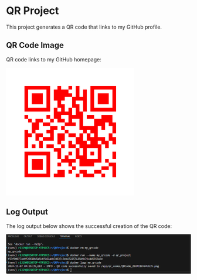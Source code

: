 # QR Project

This project generates a QR code that links to my GitHub profile.

## QR Code Image

QR code links to my GitHub homepage:

![QR Code](qr_codes/QRCode.png)

## Log Output

The log output below shows the successful creation of the QR code:

[![Log Output](https://github.com/rl329/QR-Project/blob/master/Log%20Output.png)](https://github.com/rl329/QR-Project/blob/master/Log%20Output.png)
